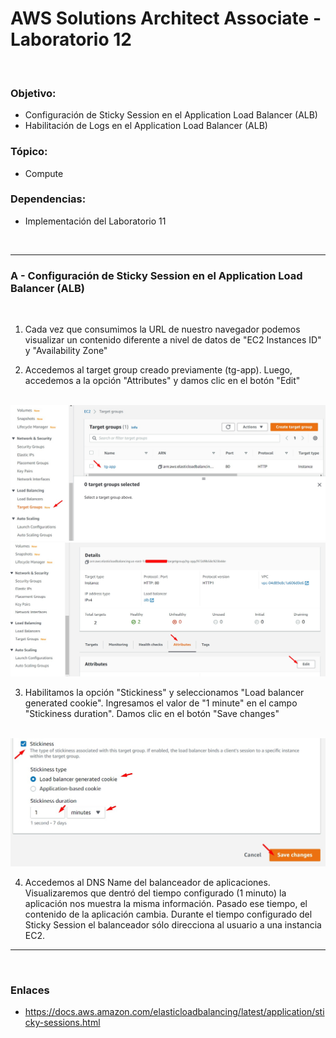 # AWS Solutions Architect Associate - Laboratorio 12

<br>

### Objetivo: 
* Configuración de Sticky Session en el Application Load Balancer (ALB)
* Habilitación de Logs en el Application Load Balancer (ALB)

### Tópico:
* Compute

### Dependencias:
* Implementación del Laboratorio 11

<br>

---

### A - Configuración de Sticky Session en el Application Load Balancer (ALB)


<br>

1. Cada vez que consumimos la URL de nuestro navegador podemos visualizar un contenido diferente a nivel de datos de "EC2 Instances ID" y "Availability Zone"

2. Accedemos al target group creado previamente (tg-app). Luego, accedemos a la opción "Attributes" y damos clic en el botón "Edit"

<br>

<img src="images/Lab12_01.jpg">

<br>

<img src="images/Lab12_02.jpg">

<br>

3. Habilitamos la opción "Stickiness" y seleccionamos "Load balancer generated cookie". Ingresamos el valor de "1 minute" en el campo "Stickiness duration". Damos clic en el botón "Save changes"

<br>

<img src="images/Lab12_03.jpg">

<br>

4. Accedemos al DNS Name del balanceador de aplicaciones. Visualizaremos que dentró del tiempo configurado (1 minuto) la aplicación nos muestra la misma información. Pasado ese tiempo, el contenido de la aplicación cambia. Durante el tiempo configurado del Sticky Session el balanceador sólo direcciona al usuario a una instancia EC2.


---

<br>

### Enlaces

* https://docs.aws.amazon.com/elasticloadbalancing/latest/application/sticky-sessions.html
